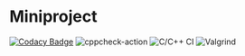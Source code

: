 # Miniproject

[![Codacy Badge](https://api.codacy.com/project/badge/Grade/20be108b00fd4ddc9c0b2cf7bee30b27)](https://app.codacy.com/gh/sanket1411-svg/Miniproject?utm_source=github.com&utm_medium=referral&utm_content=sanket1411-svg/Miniproject&utm_campaign=Badge_Grade)
![cppcheck-action](https://github.com/sanket1411-svg/Miniproject/workflows/cppcheck-action/badge.svg)
![C/C++ CI](https://github.com/stepin105361/calc/workflows/C/C++%20CI/badge.svg)
![Valgrind](https://github.com/sanket1411-svg/Miniproject/workflows/Valgrind/badge.svg?branch=main)
